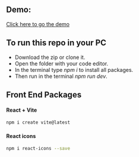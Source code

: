 ## Demo:

[Click here to go the demo](https://rubenarturopj.github.io/032-react-reviews/)

## To run this repo in your PC

-   Download the zip or clone it.
-   Open the folder with your code editor.
-   In the terminal type _npm i_ to install all packages.
-   Then run in the terminal _npm run dev_.

## Front End Packages

#### React + Vite

```sh
npm i create vite@latest
```

#### React icons

```sh
npm i react-icons --save
```
